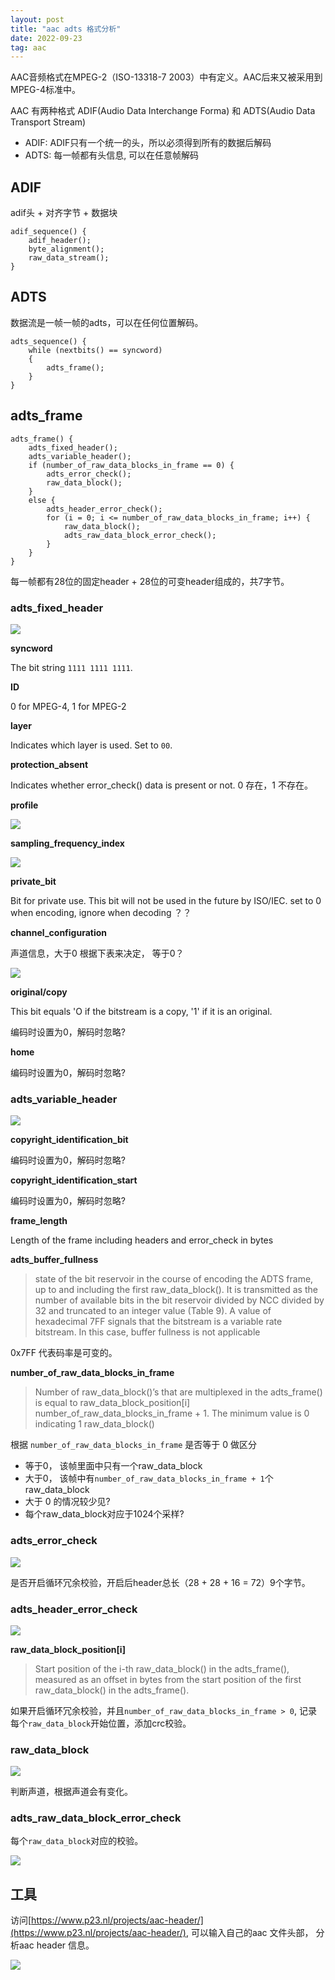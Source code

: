 ```yaml
---
layout: post
title: "aac adts 格式分析"
date: 2022-09-23 
tag: aac
---
```


AAC音频格式在MPEG-2（ISO-13318-7 2003）中有定义。AAC后来又被采用到MPEG-4标准中。

AAC 有两种格式 ADIF(Audio Data Interchange Forma) 和 ADTS(Audio Data Transport Stream)

- ADIF: ADIF只有一个统一的头，所以必须得到所有的数据后解码
- ADTS: 每一帧都有头信息, 可以在任意帧解码


## ADIF

adif头 + 对齐字节 + 数据块

```
adif_sequence() {
    adif_header();
    byte_alignment();
    raw_data_stream();
}
```
## ADTS
数据流是一帧一帧的adts，可以在任何位置解码。
```
adts_sequence() {
    while (nextbits() == syncword) 
    { 
        adts_frame();
    } 
}
```
## adts_frame
```
adts_frame() {
    adts_fixed_header();
    adts_variable_header();
    if (number_of_raw_data_blocks_in_frame == 0) {
        adts_error_check();
        raw_data_block(); 
    }
    else {
        adts_header_error_check();
        for (i = 0; i <= number_of_raw_data_blocks_in_frame; i++) {
            raw_data_block();
            adts_raw_data_block_error_check();
        }
    }
} 
```

每一帧都有28位的固定header + 28位的可变header组成的，共7字节。
### adts_fixed_header
![](https://fastly.jsdelivr.net/gh/yxibng/filebed@main/img/images/blog/16653251125631665325112115.png)

**syncword**

The bit string `1111 1111 1111`.

**ID**

0 for MPEG-4, 1 for MPEG-2

**layer**

Indicates which layer is used. Set to `00`.

**protection_absent**

Indicates whether error_check() data is present or not.
0 存在，1 不存在。

**profile**

![](https://fastly.jsdelivr.net/gh/yxibng/filebed@main/img/images/blog/16653255915411665325591471.png)

**sampling_frequency_index**

![](https://fastly.jsdelivr.net/gh/yxibng/filebed@main/img/images/blog/16653256535451665325652832.png)

**private_bit**

Bit for private use. This bit will not be used in the future by ISO/IEC.
set to 0 when encoding, ignore when decoding ？？

**channel_configuration**

声道信息，大于0 根据下表来决定， 等于0？

![](https://fastly.jsdelivr.net/gh/yxibng/filebed@main/img/images/blog/16653263524151665326351568.png)

**original/copy**

This bit equals 'O if the bitstream is a copy, '1' if it is an original.

编码时设置为0，解码时忽略?

**home**

编码时设置为0，解码时忽略?

### adts_variable_header

![](https://fastly.jsdelivr.net/gh/yxibng/filebed@main/img/images/blog/16653274014091665327401231.png)


**copyright_identification_bit**

编码时设置为0，解码时忽略?

**copyright_identification_start**

编码时设置为0，解码时忽略?

**frame_length**

Length of the frame including headers and error_check in bytes



**adts_buffer_fullness**
> state of the bit reservoir in the course of encoding the ADTS frame, up to and including the first raw_data_block(). It is transmitted as the number of available bits in the bit reservoir divided by NCC divided by 32 and truncated to an integer value (Table 9). A value of hexadecimal 7FF signals that the bitstream is a variable rate bitstream. In this case, buffer fullness is not applicable

0x7FF 代表码率是可变的。

**number_of_raw_data_blocks_in_frame**
> Number of raw_data_block()’s that are multiplexed in the adts_frame() is equal to
raw_data_block_position[i]
number_of_raw_data_blocks_in_frame + 1. The minimum value is 0 indicating 1 raw_data_block()


根据 `number_of_raw_data_blocks_in_frame` 是否等于 0 做区分
- 等于0， 该帧里面中只有一个raw_data_block
- 大于0， 该帧中有`number_of_raw_data_blocks_in_frame + 1`个raw_data_block
- 大于 0 的情况较少见?
- 每个raw_data_block对应于1024个采样?

### adts_error_check
![](https://fastly.jsdelivr.net/gh/yxibng/filebed@main/img/images/blog/16653285183621665328517592.png)

是否开启循环冗余校验，开启后header总长（28 + 28 + 16 = 72）9个字节。

### adts_header_error_check

![](https://fastly.jsdelivr.net/gh/yxibng/filebed@main/img/images/blog/16653287093611665328708587.png)


**raw_data_block_position[i]**
>Start position of the i-th raw_data_block() in the adts_frame(), measured as an offset in bytes from the start position of the first raw_data_block() in the adts_frame().

如果开启循环冗余校验，并且`number_of_raw_data_blocks_in_frame > 0`, 记录每个`raw_data_block`开始位置，添加crc校验。

### raw_data_block

![](https://fastly.jsdelivr.net/gh/yxibng/filebed@main/img/images/blog/16653290063481665329006023.png)

判断声道，根据声道会有变化。

###  adts_raw_data_block_error_check

每个`raw_data_block`对应的校验。

![](https://fastly.jsdelivr.net/gh/yxibng/filebed@main/img/images/blog/16653291083431665329107537.png)


## 工具

访问[https://www.p23.nl/projects/aac-header/](https://www.p23.nl/projects/aac-header/), 可以输入自己的aac 文件头部， 分析aac header 信息。

![](https://fastly.jsdelivr.net/gh/yxibng/filebed@main/img/images/blog/16653292653371665329265242.png)

